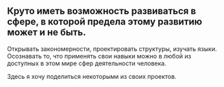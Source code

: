 ## Круто иметь возможность развиваться в сфере, в которой предела этому развитию может и не быть.
Открывать закономерности, проектировать структуры, изучать языки. Осознавать то, что применять свои навыки можно в любой из доступных в этом мире сфер деятельности человека.

Здесь я хочу поделиться некоторыми из своих проектов.

<!--
**Artem-Merkulov/Artem-Merkulov** is a ✨ _special_ ✨ repository because its `README.md` (this file) appears on your GitHub profile.

Here are some ideas to get you started:

- 🔭 I’m currently working on ...
- 🌱 I’m currently learning ...
- 👯 I’m looking to collaborate on ...
- 🤔 I’m looking for help with ...
- 💬 Ask me about ...
- 📫 How to reach me: ...
- 😄 Pronouns: ...
- ⚡ Fun fact: ...
-->

